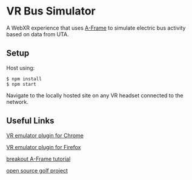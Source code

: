 # VR Bus Simulator
A WebXR experience that uses [A-Frame](https://aframe.io/) to simulate electric bus activity based on data from UTA.

## Setup
Host using:
```
$ npm install
$ npm start
```
Navigate to the locally hosted site on any VR headset connected to the network.

## Useful Links

[VR emulator plugin for Chrome](https://chrome.google.com/webstore/detail/webxr-api-emulator/mjddjgeghkdijejnciaefnkjmkafnnje?hl=en)

[VR emulator plugin for Firefox](https://addons.mozilla.org/en-US/firefox/addon/webxr-api-emulator/)

[breakout A-Frame tutorial](https://github.com/mnutsch/BreakoutWebXRTutorial)

[open source golf project](https://aboveparadowski.com/)

